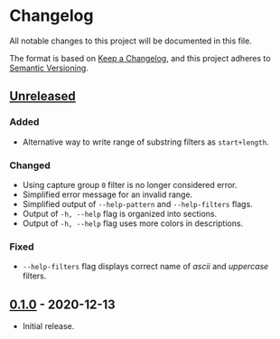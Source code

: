 # Changelog

All notable changes to this project will be documented in this file.

The format is based on [Keep a Changelog](https://keepachangelog.com/en/1.0.0/),
and this project adheres to [Semantic Versioning](https://semver.org/spec/v2.0.0.html).

## [Unreleased]

### Added

- Alternative way to write range of substring filters as `start+length`.

### Changed

- Using capture group `0` filter is no longer considered error.  
- Simplified error message for an invalid range.
- Simplified output of `--help-pattern` and `--help-filters` flags.
- Output of `-h, --help` flag is organized into sections.
- Output of `-h, --help` flag uses more colors in descriptions.

### Fixed

- `--help-filters` flag displays correct name of *ascii* and *uppercase* filters.

## [0.1.0] - 2020-12-13

- Initial release.

[Unreleased]: https://github.com/jpikl/compare/v1.0.0...HEAD
[0.1.0]: https://github.com/jpikl/rew/releases/tag/v0.1.0
